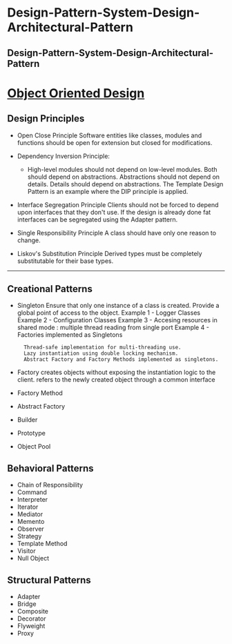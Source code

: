 # Design-Pattern-System-Design-Architectural-Pattern
## Design-Pattern-System-Design-Architectural-Pattern

# [Object Oriented Design](https://www.oodesign.com/singleton-pattern.html)

## Design Principles
* Open Close Principle
		Software entities like classes, modules and functions should be open for extension but closed for modifications.
  
* Dependency Inversion Principle:
	* High-level modules should not depend on low-level modules. Both should depend on abstractions.
		Abstractions should not depend on details. Details should depend on abstractions.
		The Template Design Pattern is an example where the DIP principle is applied.

* Interface Segregation Principle
		Clients should not be forced to depend upon interfaces that they don't use.
		If the design is already done fat interfaces can be segregated using the Adapter pattern.
		
* Single Responsibility Principle
		A class should have only one reason to change.

* Liskov's Substitution Principle
		Derived types must be completely substitutable for their base types.

-------------------------------------------------------
## Creational Patterns
* Singleton
		Ensure that only one instance of a class is created.
		Provide a global point of access to the object.
		Example 1 - Logger Classes
		Example 2 - Configuration Classes
		Example 3 - Accesing resources in shared mode : multiple thread reading from single port 
		Example 4 - Factories implemented as Singletons
		
		Thread-safe implementation for multi-threading use.
		Lazy instantiation using double locking mechanism.
		Abstract Factory and Factory Methods implemented as singletons.
		
* Factory
		creates objects without exposing the instantiation logic to the client.
		refers to the newly created object through a common interface

* Factory Method
* Abstract Factory
* Builder
* Prototype
* Object Pool

## Behavioral Patterns
* Chain of Responsibility
* Command
* Interpreter
* Iterator
* Mediator
* Memento
* Observer
* Strategy
* Template Method
* Visitor
* Null Object

## Structural Patterns
* Adapter
* Bridge
* Composite
* Decorator
* Flyweight
* Proxy



